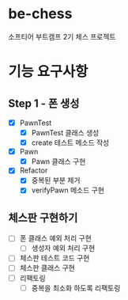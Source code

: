 # be-chess
소프티어 부트캠프 2기 체스 프로젝트

# 기능 요구사항
## Step 1 - 폰 생성
- [x] PawnTest
  - [x] PawnTest 클래스 생성
  - [x] create 테스트 메소드 작성
- [x] Pawn
  - [x] Pawn 클래스 구현
- [x] Refactor
  - [x] 중복된 부분 제거
  - [x] verifyPawn 메소드 구현
## 체스판 구현하기
- [ ] 폰 클래스 예외 처리 구현
  - [ ] 생성자 예외 처리 구현
- [ ] 체스판 테스트 코드 구현
- [ ] 체스판 클래스 구현
- [ ] 리팩토링
  - [ ] 중복을 최소화 하도록 리팩토링